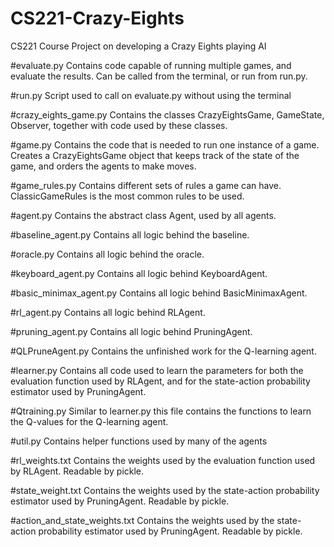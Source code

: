 # CS221-Crazy-Eights
CS221 Course Project on developing a Crazy Eights playing AI

#evaluate.py
Contains code capable of running multiple games, and evaluate the results. Can
be called from the terminal, or run from run.py.

#run.py
Script used to call on evaluate.py without using the terminal

#crazy_eights_game.py
Contains the classes CrazyEightsGame, GameState, Observer, together with code
used by these classes.

#game.py
Contains the code that is needed to run one instance of a game.
Creates a CrazyEightsGame object that keeps track of the state of the game, and
orders the agents to make moves.

#game_rules.py
Contains different sets of rules a game can have.
ClassicGameRules is the most common rules to be used.

#agent.py
Contains the abstract class Agent, used by all agents.

#baseline_agent.py
Contains all logic behind the baseline.

#oracle.py
Contains all logic behind the oracle.

#keyboard_agent.py
Contains all logic behind KeyboardAgent.

#basic_minimax_agent.py
Contains all logic behind BasicMinimaxAgent.

#rl_agent.py
Contains all logic behind RLAgent.

#pruning_agent.py
Contains all logic behind PruningAgent.

#QLPruneAgent.py
Contains the unfinished work for the Q-learning agent.

#learner.py
Contains all code used to learn the parameters for both the evaluation function
used by RLAgent, and for the state-action probability estimator used by
PruningAgent.

#Qtraining.py
Similar to learner.py this file contains the functions to learn the Q-values
for the Q-learning agent.

#util.py
Contains helper functions used by many of the agents

#rl_weights.txt
Contains the weights used by the evaluation function used by RLAgent. Readable
by pickle.

#state_weight.txt
Contains the weights used by the state-action probability estimator used by
PruningAgent. Readable by pickle.

#action_and_state_weights.txt
Contains the weights used by the state-action probability estimator used by
PruningAgent. Readable by pickle.



